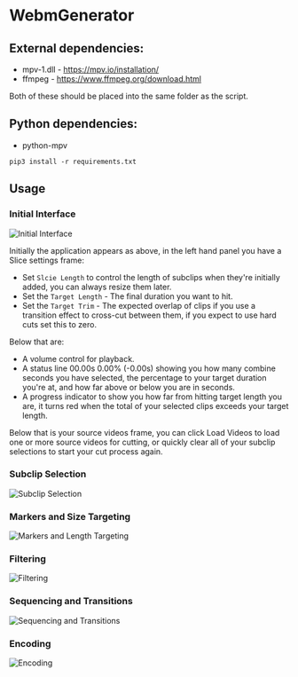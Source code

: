# WebmGenerator


## External dependencies:
- mpv-1.dll - https://mpv.io/installation/
- ffmpeg - https://www.ffmpeg.org/download.html

Both of these should be placed into the same folder as the script.

## Python dependencies:

- python-mpv

 `pip3 install -r requirements.txt`

## Usage

### Initial Interface

![Initial Interface](https://github.com/dfaker/WebmGenerator/blob/version2-tk/DocumentationImages/01%20-%20UI-Initial-Interface.png)

Initially the application appears as above, in the left hand panel you have a Slice settings frame:

- Set `Slcie Length` to control the length of subclips when they're initially added, you can always resize them later.
- Set the `Target Length` - The final duration you want to hit.
- Set the `Target Trim` - The expected overlap of clips if you use a transition effect to cross-cut between them, if you expect to use hard cuts set this to zero.

Below that are:

- A volume control for playback.
- A status line 00.00s 0.00% (-0.00s) showing you how many combine seconds you have selected, the percentage to your target duration you're at, and how far above or below you are in seconds.
- A progress indicator to show you how far from hitting target length you are, it turns red when the total of your selected clips exceeds your target length.

Below that is your source videos frame, you can click Load Videos to load one or more source videos for cutting, or quickly clear all of your subclip selections to start your cut process again.

### Subclip Selection

![Subclip Selection](https://github.com/dfaker/WebmGenerator/blob/version2-tk/DocumentationImages/02%20-%20UI-Clip%20Addition.png)

### Markers and Size Targeting

![Markers and Length Targeting](https://github.com/dfaker/WebmGenerator/blob/version2-tk/DocumentationImages/03%20-%20Multiple%20clips%20and%20markers.png)

### Filtering

![Filtering](https://github.com/dfaker/WebmGenerator/blob/version2-tk/DocumentationImages/04%20-%20Filtering.png)

### Sequencing and Transitions

![Sequencing and Transitions](https://github.com/dfaker/WebmGenerator/blob/version2-tk/DocumentationImages/05%20-%20Sequencing%20and%20Transitions.png)

### Encoding

![Encoding](https://github.com/dfaker/WebmGenerator/blob/version2-tk/DocumentationImages/06%20-%20Encoding.png)
